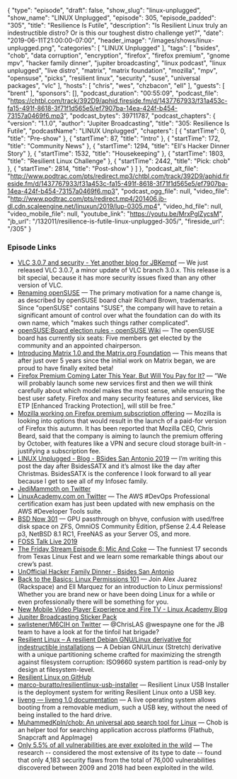 {
  "type": "episode",
  "draft": false,
  "show_slug": "linux-unplugged",
  "show_name": "LINUX Unplugged",
  "episode": 305,
  "episode_padded": "305",
  "title": "Resilience Is Futile",
  "description": "Is Resilient Linux truly an indestructible distro? Or is this our toughest distro challenge yet?",
  "date": "2019-06-11T21:00:00-07:00",
  "header_image": "/images/shows/linux-unplugged.png",
  "categories": [
    "LINUX Unplugged"
  ],
  "tags": [
    "bsides",
    "chob",
    "data corruption",
    "encryption",
    "firefox",
    "firefox premium",
    "gnome mpv",
    "hacker family dinner",
    "jupiter broadcasting",
    "linux podcast",
    "linux unplugged",
    "live distro",
    "matrix",
    "matrix foundation",
    "mozilla",
    "mpv",
    "opensuse",
    "picks",
    "resilient linux",
    "security",
    "suse",
    "universal packages",
    "vlc"
  ],
  "hosts": [
    "chris",
    "wes",
    "chzbacon",
    "ell"
  ],
  "guests": [
    "brent"
  ],
  "sponsors": [],
  "podcast_duration": "00:55:09",
  "podcast_file": "https://chtbl.com/track/392D9/aphid.fireside.fm/d/1437767933/f31a453c-fa15-491f-8618-3f71f1d565e5/ef7907ba-14ea-424f-b454-73157a0469f6.mp3",
  "podcast_bytes": 39711787,
  "podcast_chapters": {
    "version": "1.1.0",
    "author": "Jupiter Broadcasting",
    "title": "305: Resilience Is Futile",
    "podcastName": "LINUX Unplugged",
    "chapters": [
      {
        "startTime": 0,
        "title": "Pre-show"
      },
      {
        "startTime": 87,
        "title": "Intro"
      },
      {
        "startTime": 172,
        "title": "Community News"
      },
      {
        "startTime": 1294,
        "title": "Ell's Hacker Dinner Story"
      },
      {
        "startTime": 1532,
        "title": "Housekeeping"
      },
      {
        "startTime": 1803,
        "title": "Resilient Linux Challenge"
      },
      {
        "startTime": 2442,
        "title": "Pick: chob"
      },
      {
        "startTime": 2814,
        "title": "Post-show"
      }
    ]
  },
  "podcast_alt_file": "http://www.podtrac.com/pts/redirect.mp3/chtbl.com/track/392D9/aphid.fireside.fm/d/1437767933/f31a453c-fa15-491f-8618-3f71f1d565e5/ef7907ba-14ea-424f-b454-73157a0469f6.mp3",
  "podcast_ogg_file": null,
  "video_file": "http://www.podtrac.com/pts/redirect.mp4/201406.jb-dl.cdn.scaleengine.net/linuxun/2019/lup-0305.mp4",
  "video_hd_file": null,
  "video_mobile_file": null,
  "youtube_link": "https://youtu.be/MrxPglZycsM",
  "jb_url": "/132011/resilience-is-futile-linux-unplugged-305/",
  "fireside_url": "/305"
}


### Episode Links

  * [VLC 3.0.7 and security - Yet another blog for JBKempf](http://www.jbkempf.com/blog/post/2019/VLC-3.0.7-and-security "VLC 3.0.7 and security - Yet another blog for JBKempf") — We just released VLC 3.0.7, a minor update of VLC branch 3.0.x. This release is a bit special, because it has more security issues fixed than any other version of VLC.
  * [Renaming openSUSE](https://lwn.net/SubscriberLink/790298/e58eb6bc974e6ec3/ "Renaming openSUSE") — The primary motivation for a name change is, as described by openSUSE board chair Richard Brown, trademarks. Since "openSUSE" contains "SUSE", the company will have to retain a significant amount of control over what the foundation can do with its own name, which "makes such things rather complicated".
  * [openSUSE:Board election rules - openSUSE Wiki](https://en.opensuse.org/openSUSE:Board_election_rules "openSUSE:Board election rules - openSUSE Wiki") — The openSUSE board has currently six seats: Five members get elected by the community and an appointed chairperson. 
  * [Introducing Matrix 1.0 and the Matrix.org Foundation](https://matrix.org/blog/2019/06/11/introducing-matrix-1-0-and-the-matrix-org-foundation "Introducing Matrix 1.0 and the Matrix.org Foundation") — This means that after just over 5 years since the initial work on Matrix began, we are proud to have finally exited beta!
  * [Firefox Premium Coming Later This Year, But Will You Pay for It?](https://www.omgubuntu.co.uk/2019/06/firefox-premium-would-you-pay "Firefox Premium Coming Later This Year, But Will You Pay for It?") — “We will probably launch some new services first and then we will think carefully about which model makes the most sense, while ensuring the best user safety. Firefox and many security features and services, like ETP [Enhanced Tracking Protection], will still be free.”
  * [Mozilla working on Firefox premium subscription offering](https://hexus.net/business/news/internet/131597-mozilla-working-firefox-premium-subscription-offering/ "Mozilla working on Firefox premium subscription offering") — Mozilla is looking into options that would result in the launch of a paid-for version of Firefox this autumn. It has been reported that Mozilla CEO, Chris Beard, said that the company is aiming to launch the premium offering by October, with features like a VPN and secure cloud storage built-in - justifying a subscription fee. 
  * [LINUX Unplugged - Blog - BSides San Antonio 2019](https://linuxunplugged.com/articles/bsidessatx-2019 "LINUX Unplugged - Blog - BSides San Antonio 2019") — I’m writing this post the day after BsidesSATX and it’s almost like the day after Christmas. BsidesSATX is the conference I look forward to all year because I get to see all of my Infosec family.
  * [JediMammoth on Twitter](https://twitter.com/JediMammoth "JediMammoth on Twitter")
  * [LinuxAcademy.com on Twitter](https://twitter.com/linuxacademyCOM/status/1138424138501148673 "LinuxAcademy.com on Twitter") — The AWS #DevOps Professional certification exam has just been updated with new emphasis on the AWS #Developer Tools suite. 
  * [BSD Now 301](https://www.bsdnow.tv/301 "BSD Now 301") — GPU passthrough on bhyve, confusion with used/free disk space on ZFS, OmniOS Community Edition, pfSense 2.4.4 Release p3, NetBSD 8.1 RC1, FreeNAS as your Server OS, and more. 
  * [FOSS Talk Live 2019](https://fosstalk.com/foss-talk-live-2019 "FOSS Talk Live 2019")
  * [The Friday Stream Episode 6: Mic And Coke](https://fridaystream.com/6 "The Friday Stream Episode 6: Mic And Coke") — The funniest 17 seconds from Texas Linux Fest and we learn some remarkable things about our crew’s past. 
  * [UnOfficial Hacker Family Dinner - Bsides San Antonio](https://www.meetup.com/jupiterbroadcasting/events/261811112/ "UnOfficial Hacker Family Dinner - Bsides San Antonio")
  * [Back to the Basics: Linux Permissions 101](https://www.meetup.com/jupiterbroadcasting/events/261837591/ "Back to the Basics: Linux Permissions 101") — Join Alex Juarez (Rackspace) and Ell Marquez for an introduction to Linux permissions! Whether you are brand new or have been doing Linux for a while or even professionally there will be something for you. 
  * [New Mobile Video Player Experience and Fire TV - Linux Academy Blog](https://linuxacademy.com/blog/mobile/new-mobile-video-player-experience-and-fire-tv/ "New Mobile Video Player Experience and Fire TV - Linux Academy Blog")
  * [Jupiter Broadcasting Sticker Pack](https://t.me/addstickers/jbpackI "Jupiter Broadcasting Sticker Pack")
  * [swlistener/M6CIH on Twitter](https://twitter.com/swlistener/status/1138015436396802048 "swlistener/M6CIH on Twitter") — @ChrisLAS @wespayne one for the JB team to have a look at for the tinfoil hat brigade? 
  * [Resilient Linux – A resilient Debian GNU/Linux derivative for indestructible installations](https://www.resilientlinux.com/ "Resilient Linux – A resilient Debian GNU/Linux derivative for indestructible installations") — A Debian GNU/Linux (Stretch) derivative with a unique partitioning scheme crafted for maximizing the strength against filesystem corruption: ISO9660 system partition is read-only by design at filesystem-level. 
  * [Resilient Linux on GitHub](https://github.com/marco-buratto/resilientlinux "Resilient Linux on GitHub")
  * [marco-buratto/resilientlinux-usb-installer](https://github.com/marco-buratto/resilientlinux-usb-installer "marco-buratto/resilientlinux-usb-installer") — Resilient Linux USB Installer is the deployment system for writing Resilient Linux onto a USB key.
  * [liveng — liveng 1.0 documentation](https://liveng.readthedocs.io/en/latest/ "liveng — liveng 1.0 documentation") — A live operating system allows booting from a removable medium, such a USB key, without the need of being installed to the hard drive.
  * [MuhammedKpln/chob: An universal app search tool for Linux](https://github.com/MuhammedKpln/chob "MuhammedKpln/chob: An universal app search tool for Linux") — Chob is an helper tool for searching application accross platforms (Flathub, Snapcraft and AppImage)
  * [Only 5.5% of all vulnerabilities are ever exploited in the wild](https://www.zdnet.com/article/only-5-5-of-all-vulnerabilities-are-ever-exploited-in-the-wild/ "Only 5.5% of all vulnerabilities are ever exploited in the wild") — The research -- considered the most extensive of its type to date -- found that only 4,183 security flaws from the total of 76,000 vulnerabilities discovered between 2009 and 2018 had been exploited in the wild. 


